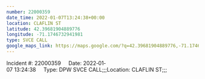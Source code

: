 ```yaml
---
number: 22000359
date_time: 2022-01-07T13:24:38+00:00
location: CLAFLIN ST
latitude: 42.39681904889776
longitude: -71.1746732941981
type: SVCE CALL
google_maps_link: https://maps.google.com/?q=42.39681904889776,-71.1746732941981
---
```


Incident #: 22000359     Date: 2022‐01‐07 13:24:38     Type: DPW SVCE CALL;;;Location: CLAFLIN ST;;;
